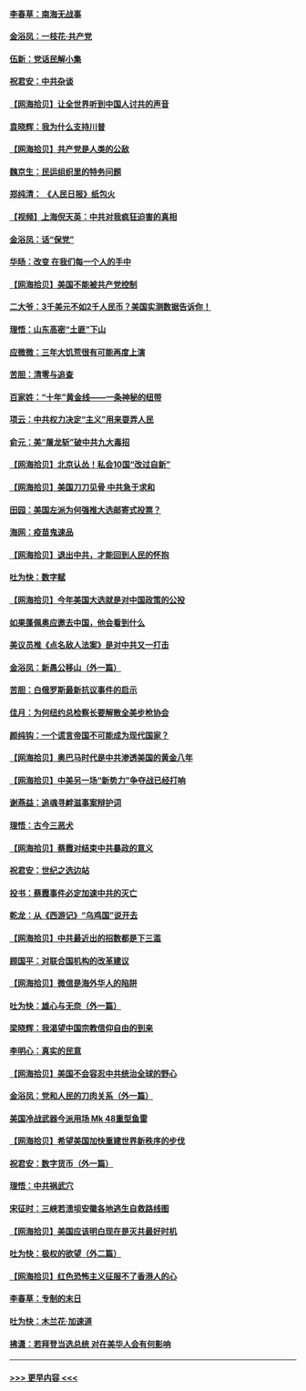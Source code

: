 #### [李春草：南海无战事](../pages/nsc993/n12371159.md?t=09011251) 
#### [金浴凤：一枝花·共产党](../pages/nsc993/n12368757.md?t=09011251) 
#### [伍新：党话民解小集](../pages/nsc993/n12366907.md?t=09011251) 
#### [祝君安：中共杂谈](../pages/nsc993/n12366076.md?t=09011251) 
#### [【网海拾贝】让全世界听到中国人讨共的声音](../pages/nsc993/n12365569.md?t=09011251) 
#### [袁晓辉：我为什么支持川普](../pages/nsc993/n12362670.md?t=09011251) 
#### [【网海拾贝】共产党是人类的公敌](../pages/nsc993/n12363182.md?t=09011251) 
#### [魏京生：民运组织里的特务问题](../pages/nsc993/n12363010.md?t=09011251) 
#### [郑纯清： 《人民日报》纸包火](../pages/nsc993/n12362706.md?t=09011251) 
#### [【视频】上海倪天英：中共对我疯狂迫害的真相](../pages/nsc993/n12356341.md?t=09011251) 
#### [金浴凤：话“保党”](../pages/nsc993/n12361867.md?t=09011251) 
#### [华旸：改变 在我们每一个人的手中](../pages/nsc993/n12361774.md?t=09011251) 
#### [【网海拾贝】美国不能被共产党控制](../pages/nsc993/n12360271.md?t=09011251) 
#### [二大爷：3千美元不如2千人民币？美国实测数据告诉你！](../pages/nsc993/n12358563.md?t=09011251) 
#### [理悟：山东高密“土匪”下山](../pages/nsc993/n12358535.md?t=09011251) 
#### [应微微：三年大饥荒很有可能再度上演](../pages/nsc993/n12358523.md?t=09011251) 
#### [苦胆：清零与追查](../pages/nsc993/n12358501.md?t=09011251) 
#### [百家姓：“十年”黄金线——一条神秘的纽带](../pages/nsc993/n12358319.md?t=09011251) 
#### [项云：中共权力决定“主义”用来耍弄人民](../pages/nsc993/n12358172.md?t=09011251) 
#### [俞元：美“屠龙斩”破中共九大毒招](../pages/nsc993/n12357822.md?t=09011251) 
#### [【网海拾贝】北京认怂！私会10国“改过自新”](../pages/nsc993/n12357784.md?t=09011251) 
#### [【网海拾贝】美国刀刀见骨 中共急于求和](../pages/nsc993/n12355511.md?t=09011251) 
#### [田园：美国左派为何强推大选邮寄式投票？](../pages/nsc993/n12352963.md?t=09011251) 
#### [海网：疫苗鬼速品](../pages/nsc993/n12354438.md?t=09011251) 
#### [【网海拾贝】退出中共，才能回到人民的怀抱](../pages/nsc993/n12352634.md?t=09011251) 
#### [吐为快：数字赋](../pages/nsc993/n12352317.md?t=09011251) 
#### [【网海拾贝】今年美国大选就是对中国政策的公投](../pages/nsc993/n12350973.md?t=09011251) 
#### [如果蓬佩奥应邀去中国，他会看到什么](../pages/nsc993/n12350945.md?t=09011251) 
#### [美议员推《点名敌人法案》是对中共又一打击](../pages/nsc993/n12350765.md?t=09011251) 
#### [金浴凤：新愚公移山（外一篇）](../pages/nsc993/n12350253.md?t=09011251) 
#### [苦胆：白俄罗斯最新抗议事件的启示](../pages/nsc993/n12349989.md?t=09011251) 
#### [佳月：为何纽约总检察长要解散全美步枪协会](../pages/nsc993/n12349939.md?t=09011251) 
#### [颜纯钩：一个谎言帝国不可能成为现代国家？](../pages/nsc993/n12349898.md?t=09011251) 
#### [【网海拾贝】奥巴马时代是中共渗透美国的黄金八年](../pages/nsc993/n12349284.md?t=09011251) 
#### [【网海拾贝】中美另一场“新势力”争夺战已经打响](../pages/nsc993/n12346998.md?t=09011251) 
#### [谢燕益：追魂寻衅滋事案辩护词](../pages/nsc993/n12346892.md?t=09011251) 
#### [理悟：古今三恶犬](../pages/nsc993/n12345190.md?t=09011251) 
#### [【网海拾贝】蔡霞对结束中共暴政的意义](../pages/nsc993/n12344263.md?t=09011251) 
#### [祝君安：世纪之选边站](../pages/nsc993/n12342382.md?t=09011251) 
#### [投书：蔡霞事件必定加速中共的灭亡](../pages/nsc993/n12341881.md?t=09011251) 
#### [乾龙：从《西游记》“乌鸡国”说开去](../pages/nsc993/n12341690.md?t=09011251) 
#### [【网海拾贝】中共最近出的招数都是下三滥](../pages/nsc993/n12341593.md?t=09011251) 
#### [顾国平：对联合国机构的改革建议](../pages/nsc993/n12339928.md?t=09011251) 
#### [【网海拾贝】微信是海外华人的陷阱](../pages/nsc993/n12338868.md?t=09011251) 
#### [吐为快：雄心与无奈（外一篇）](../pages/nsc993/n12338132.md?t=09011251) 
#### [梁晓辉：我渴望中国宗教信仰自由的到来](../pages/nsc993/n12336657.md?t=09011251) 
#### [李明心：真实的民意](../pages/nsc993/n12336089.md?t=09011251) 
#### [【网海拾贝】美国不会容忍中共统治全球的野心](../pages/nsc993/n12336063.md?t=09011251) 
#### [金浴凤：党和人民的刀肉关系（外一篇）](../pages/nsc993/n12335834.md?t=09011251) 
#### [美国冷战武器今派用场 Mk 48重型鱼雷](../pages/nsc993/n12335354.md?t=09011251) 
#### [【网海拾贝】希望美国加快重建世界新秩序的步伐](../pages/nsc993/n12334224.md?t=09011251) 
#### [祝君安：数字货币（外一篇）](../pages/nsc993/n12334186.md?t=09011251) 
#### [理悟：中共祸武穴](../pages/nsc993/n12333962.md?t=09011251) 
#### [宋征时：三峡若溃坝安徽各地逃生自救路线图](../pages/nsc993/n12332450.md?t=09011251) 
#### [【网海拾贝】美国应该明白现在是灭共最好时机](../pages/nsc993/n12332313.md?t=09011251) 
#### [吐为快：极权的欲望（外二篇）](../pages/nsc993/n12332089.md?t=09011251) 
#### [【网海拾贝】红色恐怖主义征服不了香港人的心](../pages/nsc993/n12329296.md?t=09011251) 
#### [李春草：专制的末日](../pages/nsc993/n12329079.md?t=09011251) 
#### [吐为快：木兰花‧加速道](../pages/nsc993/n12327366.md?t=09011251) 
#### [拂潇：若拜登当选总统 对在美华人会有何影响](../pages/nsc993/n12295996.md?t=09011251) 

----
#### [ >>> 更早内容 <<< ](../indexes/nsc993-earlier.md)
